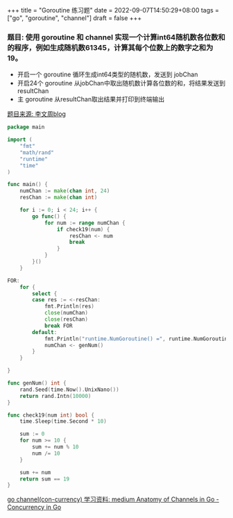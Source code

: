 +++
title = "Goroutine 练习题"
date = 2022-09-07T14:50:29+08:00
tags = ["go", "goroutine", "channel"]
draft = false
+++

### 题目: 使用 goroutine 和 channel 实现一个计算int64随机数各位数和的程序，例如生成随机数61345，计算其每个位数上的数字之和为19。
   - 开启一个 goroutine 循环生成int64类型的随机数，发送到 jobChan
   - 开启24个 goroutine 从jobChan中取出随机数计算各位数的和，将结果发送到resultChan
   - 主 goroutine 从resultChan取出结果并打印到终端输出

[题目来源: 李文周blog](https://www.liwenzhou.com/posts/Go/concurrence/#autoid-0-7-2)

```go
package main

import (
	"fmt"
	"math/rand"
	"runtime"
	"time"
)

func main() {
	numChan := make(chan int, 24)
	resChan := make(chan int)

	for i := 0; i < 24; i++ {
		go func() {
			for num := range numChan {
				if check19(num) {
					resChan <- num
					break
				}
			}
		}()
	}

FOR:
	for {
		select {
		case res := <-resChan:
			fmt.Println(res)
			close(numChan)
			close(resChan)
			break FOR
		default:
			fmt.Println("runtime.NumGoroutine() =", runtime.NumGoroutine(), time.Now())
			numChan <- genNum()
		}
	}

}

func genNum() int {
	rand.Seed(time.Now().UnixNano())
	return rand.Intn(10000)
}

func check19(num int) bool {
	time.Sleep(time.Second * 10)

	sum := 0
	for num >= 10 {
		sum += num % 10
		num /= 10
	}

	sum += num
	return sum == 19
}


```


[go channel(con-currency) 学习资料: medium Anatomy of Channels in Go - Concurrency in Go](https://medium.com/rungo/anatomy-of-channels-in-go-concurrency-in-go-1ec336086adb)
